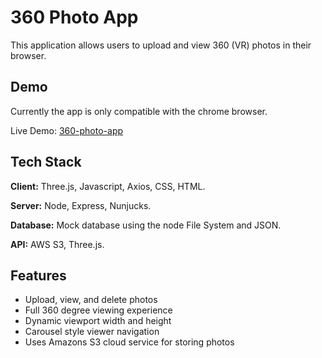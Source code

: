 
# 360 Photo App

This application allows users to upload and view 360 (VR) photos in their browser.




## Demo

Currently the app is only compatible with the chrome browser. 

Live Demo: [360-photo-app](https://jarett-sisk-360-photo.herokuapp.com/photo/add) 


## Tech Stack

**Client:** Three.js, Javascript, Axios, CSS, HTML.

**Server:** Node, Express, Nunjucks.

**Database:** Mock database using the node File System and JSON.

**API:** AWS S3, Three.js.


## Features

- Upload, view, and delete photos
- Full 360 degree viewing experience
- Dynamic viewport width and height
- Carousel style viewer navigation
- Uses Amazons S3 cloud service for storing photos


